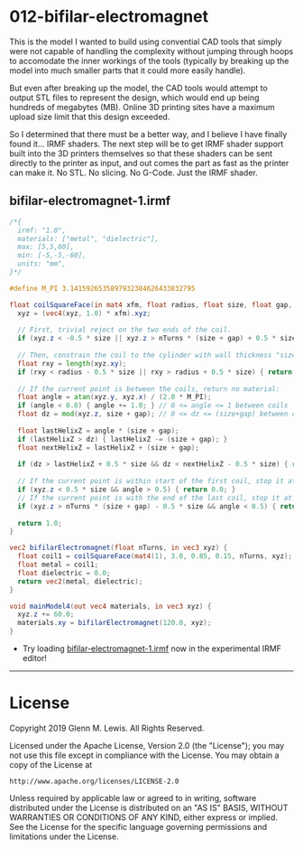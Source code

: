 # 012-bifilar-electromagnet

This is the model I wanted to build using convential CAD tools that simply
were not capable of handling the complexity without jumping through hoops
to accomodate the inner workings of the tools (typically by breaking up
the model into much smaller parts that it could more easily handle).

But even after breaking up the model, the CAD tools would attempt to output
STL files to represent the design, which would end up being hundreds of
megabytes (MB). Online 3D printing sites have a maximum upload size limit that
this design exceeded.

So I determined that there must be a better way, and I believe I have
finally found it... IRMF shaders. The next step will be to get IRMF shader
support built into the 3D printers themselves so that these shaders can
be sent directly to the printer as input, and out comes the part as fast
as the printer can make it. No STL. No slicing. No G-Code. Just the
IRMF shader.

## bifilar-electromagnet-1.irmf

```glsl
/*{
  irmf: "1.0",
  materials: ["metal", "dielectric"],
  max: [5,5,60],
  min: [-5,-5,-60],
  units: "mm",
}*/

#define M_PI 3.1415926535897932384626433832795

float coilSquareFace(in mat4 xfm, float radius, float size, float gap, float nTurns, in vec3 xyz) {
  xyz = (vec4(xyz, 1.0) * xfm).xyz;
  
  // First, trivial reject on the two ends of the coil.
  if (xyz.z < -0.5 * size || xyz.z > nTurns * (size + gap) + 0.5 * size) { return 0.0; }
  
  // Then, constrain the coil to the cylinder with wall thickness "size":
  float rxy = length(xyz.xy);
  if (rxy < radius - 0.5 * size || rxy > radius + 0.5 * size) { return 0.0; }
  
  // If the current point is between the coils, return no material:
  float angle = atan(xyz.y, xyz.x) / (2.0 * M_PI);
  if (angle < 0.0) { angle += 1.0; } // 0 <= angle <= 1 between coils
  float dz = mod(xyz.z, size + gap); // 0 <= dz <= (size+gap) between coils.
  
  float lastHelixZ = angle * (size + gap);
  if (lastHelixZ > dz) { lastHelixZ -= (size + gap); }
  float nextHelixZ = lastHelixZ + (size + gap);
  
  if (dz > lastHelixZ + 0.5 * size && dz < nextHelixZ - 0.5 * size) { return 0.0; }
  
  // If the current point is within start of the first coil, stop it at angle < 0.
  if (xyz.z < 0.5 * size && angle > 0.5) { return 0.0; }
  // If the current point is with the end of the last coil, stop it at angle > PI.
  if (xyz.z > nTurns * (size + gap) - 0.5 * size && angle < 0.5) { return 0.0; }
  
  return 1.0;
}

vec2 bifilarElectromagnet(float nTurns, in vec3 xyz) {
  float coil1 = coilSquareFace(mat4(1), 3.0, 0.85, 0.15, nTurns, xyz);
  float metal = coil1;
  float dielectric = 0.0;
  return vec2(metal, dielectric);
}

void mainModel4(out vec4 materials, in vec3 xyz) {
  xyz.z += 60.0;
  materials.xy = bifilarElectromagnet(120.0, xyz);
}
```

* Try loading [bifilar-electromagnet-1.irmf](https://gmlewis.github.io/irmf-editor/?s=github.com/gmlewis/irmf/blob/master/examples/012-bifilar-electromagnet/bifilar-electromagnet-1.irmf) now in the experimental IRMF editor!

----------------------------------------------------------------------

# License

Copyright 2019 Glenn M. Lewis. All Rights Reserved.

Licensed under the Apache License, Version 2.0 (the "License");
you may not use this file except in compliance with the License.
You may obtain a copy of the License at

    http://www.apache.org/licenses/LICENSE-2.0

Unless required by applicable law or agreed to in writing, software
distributed under the License is distributed on an "AS IS" BASIS,
WITHOUT WARRANTIES OR CONDITIONS OF ANY KIND, either express or implied.
See the License for the specific language governing permissions and
limitations under the License.
